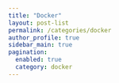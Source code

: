 ```yaml
---
title: "Docker"
layout: post-list
permalink: /categories/docker
author_profile: true
sidebar_main: true
pagination: 
  enabled: true
  category: docker
---
```

